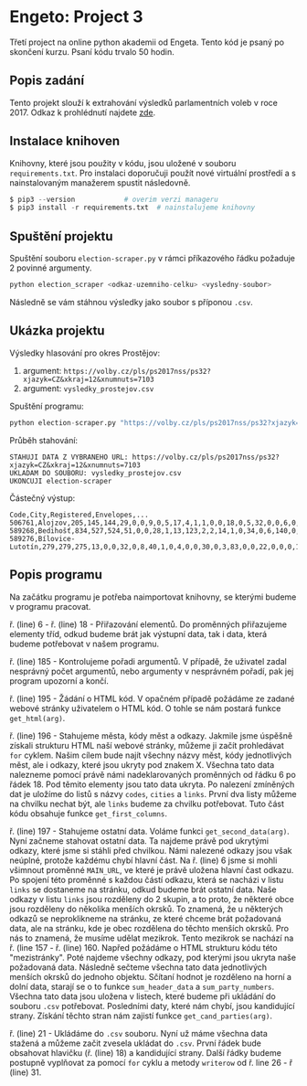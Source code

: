 Engeto: Project 3
===
Třetí project na online python akademii od Engeta. Tento kód je psaný po skončení kurzu. Psaní kódu trvalo 50 hodin.

Popis zadání
---
Tento projekt slouží k extrahování výsledků parlamentních voleb v roce 2017. Odkaz k prohlédnutí najdete [zde](https://volby.cz/pls/ps2017nss/ps3?xjazyk=CZ).

Instalace knihoven
---
Knihovny, které jsou použity v kódu, jsou uložené v souboru ```requirements.txt```. Pro instalaci doporučuji použít nové virtuální prostředí a s nainstalovaným manažerem spustit následovně.

```python
$ pip3 --version			# overim verzi manageru
$ pip3 install -r requirements.txt	# nainstalujeme knihovny
```

Spuštění projektu
---
Spuštění souboru ```election-scraper.py``` v rámci příkazového řádku požaduje 2 povinné argumenty.

```python
python election_scraper <odkaz-uzemniho-celku> <vysledny-soubor>
```

Následně se vám stáhnou výsledky jako soubor s příponou ```.csv```.

Ukázka projektu
---
Výsledky hlasování pro okres Prostějov:

1. argument: ```https://volby.cz/pls/ps2017nss/ps32?xjazyk=CZ&xkraj=12&xnumnuts=7103```
2. argument: ```vysledky_prostejov.csv```

Spuštění programu:

```python
python election-scraper.py "https://volby.cz/pls/ps2017nss/ps32?xjazyk=CZ&xkraj=12&xnumnuts=7103" "vysledky_prostejov.csv"
```

Průběh stahování:
```
STAHUJI DATA Z VYBRANEHO URL: https://volby.cz/pls/ps2017nss/ps32?xjazyk=CZ&xkraj=12&xnumnuts=7103
UKLADAM DO SOUBORU: vysledky_prostejov.csv
UKONCUJI election-scraper
```

Částečný výstup:

```
Code,City,Registered,Envelopes,...
506761,Alojzov,205,145,144,29,0,0,9,0,5,17,4,1,1,0,0,18,0,5,32,0,0,6,0,0,1,1,15,0
589268,Bedihošť,834,527,524,51,0,0,28,1,13,123,2,2,14,1,0,34,0,6,140,0,0,26,0,0,0,0,82,1
589276,Bílovice-Lutotín,279,279,275,13,0,0,32,0,8,40,1,0,4,0,0,30,0,3,83,0,0,22,0,0,0,1,38,0
```

Popis programu
---

Na začátku programu je potřeba naimportovat knihovny, se kterými budeme v programu pracovat.

ř. (line) 6 - ř. (line) 18 - Přiřazování elementů.
Do proměnných přiřazujeme elementy tříd, odkud budeme brát jak výstupní data, tak i data, která budeme potřebovat v našem programu.

ř. (line) 185 - Kontrolujeme pořadi argumentů.
V případě, že uživatel zadal nesprávný počet argumentů, nebo argumenty v nesprávném pořadí, pak jej program upozorní a končí.

ř. (line) 195 - Žádání o HTML kód.
V opačném případě požádáme ze zadané webové stránky uživatelem o HTML kód. O tohle se nám postará funkce ```get_html(arg)```.

ř. (line) 196 - Stahujeme města, kódy měst a odkazy.
Jakmile jsme úspěšně získali strukturu HTML naší webové stránky, můžeme ji začít prohledávat ```for``` cyklem. Našim cílem bude najít všechny názvy měst, kódy jednotlivých měst, ale i odkazy, které jsou ukryty pod znakem X. Všechna tato data nalezneme pomocí právě námi nadeklarovaných proměnných od řádku 6 po řádek 18. Pod těmito elementy jsou tato data ukryta. Po nalezení zmíněných dat je uložíme do listů s názvy ```codes```, ```cities``` a ```links```. První dva listy můžeme na chvilku nechat být, ale ```links``` budeme za chvilku potřebovat. Tuto část kódu obsahuje funkce ```get_first_columns```.

ř. (line) 197 - Stahujeme ostatní data. Voláme funkci ```get_second_data(arg)```.
Nyní začneme stahovat ostatní data. Ta najdeme právě pod ukrytými odkazy, které jsme si stáhli před chvilkou. Námi nalezené odkazy jsou však neúplné, protože každému chybí hlavní část. Na ř. (line) 6 jsme si mohli všimnout proměnné ```MAIN_URL```, ve které je právě uložena hlavní čast odkazu. Po spojení této proměnné s každou částí odkazu, která se nacházi v listu ```links``` se dostaneme na stránku, odkud budeme brát ostatní data.
Naše odkazy v listu ```links``` jsou rozděleny do 2 skupin, a to proto, že některé obce jsou rozděleny do několika menších okrsků. To znamená, že u některých odkazů se neproklikneme na stránku, ze které chceme brát požadovaná data, ale na stránku, kde je obec rozdělena do těchto menších okrsků. Pro nás to znamená, že musíme udělat mezikrok.
Tento mezikrok se nachází na ř. (line 157 - ř. (line) 160. Napřed požádáme o HTML strukturu kódu této "mezistránky". Poté najdeme všechny odkazy, pod kterými jsou ukryta naše požadovaná data. Následně sečteme všechna tato data jednotlivých menších okrsků do jednoho objektu. Sčítaní hodnot je rozděleno na horní a dolní data, starají se o to funkce ```sum_header_data``` a ```sum_party_numbers```. Všechna tato data jsou uložena v listech, které budeme při ukládání do souboru ```.csv``` potřebovat.
Posledními daty, které nám chybí, jsou kandidující strany. Získání těchto stran nám zajistí funkce ```get_cand_parties(arg)```.

ř. (line) 21 - Ukládáme do ```.csv``` souboru.
Nyní už máme všechna data stažená a můžeme začit zvesela ukládat do ```.csv```. První řádek bude obsahovat hlavičku (ř. (line) 18) a kandidující strany. Další řádky budeme postupně vyplňovat za pomocí ```for``` cyklu a metody ```writerow``` od ř. line 26 - ř (line) 31.
